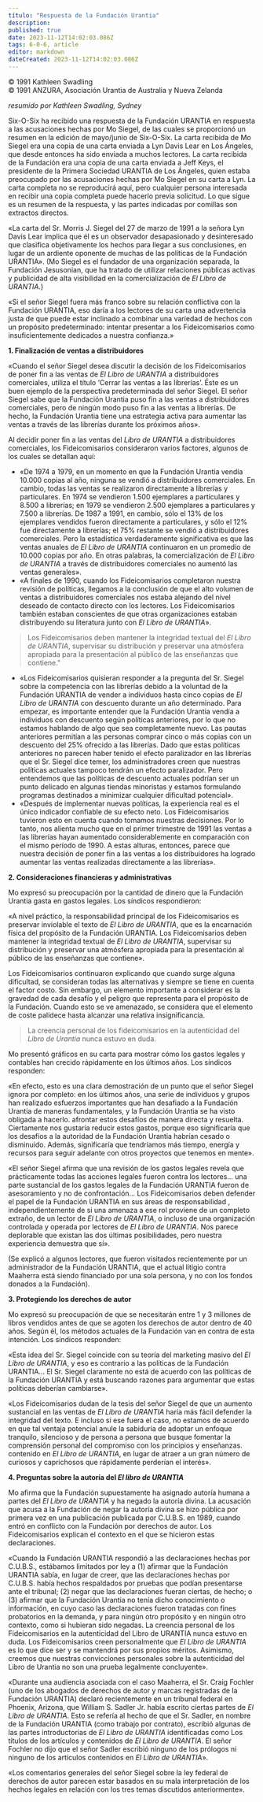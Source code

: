 ```yaml
---
título: "Respuesta de la Fundación Urantia"
description: 
published: true
date: 2023-11-12T14:02:03.086Z
tags: 6-0-6, article
editor: markdown
dateCreated: 2023-11-12T14:02:03.086Z
---
```


<p class="v-card v-sheet theme--light grey lighten-3 px-2 py-1">© 1991 Kathleen Swadling<br>© 1991 ANZURA, Asociación Urantia de Australia y Nueva Zelanda</p>


_resumido por Kathleen Swadling, Sydney_

Six-O-Six ha recibido una respuesta de la Fundación URANTIA en respuesta a las acusaciones hechas por Mo Siegel, de las cuales se proporcionó un resumen en la edición de mayo/junio de Six-O-Six. La carta recibida de Mo Siegel era una copia de una carta enviada a Lyn Davis Lear en Los Ángeles, que desde entonces ha sido enviada a muchos lectores. La carta recibida de la Fundación era una copia de una carta enviada a Jeff Keys, el presidente de la Primera Sociedad URANTIA de Los Ángeles, quien estaba preocupado por las acusaciones hechas por Mo Siegel en su carta a Lyn. La carta completa no se reproducirá aquí, pero cualquier persona interesada en recibir una copia completa puede hacerlo previa solicitud. Lo que sigue es un resumen de la respuesta, y las partes indicadas por comillas son extractos directos.

«La carta del Sr. Morris J. Siegel del 27 de marzo de 1991 a la señora Lyn Davis Lear implica que él es un observador desapasionado y desinteresado que clasifica objetivamente los hechos para llegar a sus conclusiones, en lugar de un ardiente oponente de muchas de las políticas de la Fundación URANTIA». (Mo Siegel es el fundador de una organización separada, la Fundación Jesusonian, que ha tratado de utilizar relaciones públicas activas y publicidad de alta visibilidad en la comercialización de _El Libro de URANTIA_.)

«Si el señor Siegel fuera más franco sobre su relación conflictiva con la Fundación URANTIA, eso daría a los lectores de su carta una advertencia justa de que puede estar inclinado a combinar una variedad de hechos con un propósito predeterminado: intentar presentar a los Fideicomisarios como insuficientemente dedicados a nuestra confianza.»

**1. Finalización de ventas a distribuidores**

«Cuando el señor Siegel desea discutir la decisión de los Fideicomisarios de poner fin a las ventas de _El Libro de URANTIA_ a distribuidores comerciales, utiliza el título ‘Cerrar las ventas a las librerías’. Éste es un buen ejemplo de la perspectiva predeterminada del señor Siegel. El señor Siegel sabe que la Fundación Urantia puso fin a las ventas a distribuidores comerciales, pero de ningún modo puso fin a las ventas a librerías. De hecho, la Fundación Urantia tiene una estrategia activa para aumentar las ventas a través de las librerías durante los próximos años».

Al decidir poner fin a las ventas del _Libro de URANTIA_ a distribuidores comerciales, los Fideicomisarios consideraron varios factores, algunos de los cuales se detallan aquí:

* «De 1974 a 1979, en un momento en que la Fundación Urantia vendía 10.000 copias al año, ninguna se vendió a distribuidores comerciales. En cambio, todas las ventas se realizaron directamente a librerías y particulares. En 1974 se vendieron 1.500 ejemplares a particulares y 8.500 a librerías; en 1979 se vendieron 2.500 ejemplares a particulares y 7.500 a librerías. De 1987 a 1991, en cambio, sólo el 13% de los ejemplares vendidos fueron directamente a particulares, y sólo el 12% fue directamente a librerías; el 75% restante se vendió a distribuidores comerciales. Pero la estadística verdaderamente significativa es que las ventas anuales de _El Libro de URANTIA_ continuaron en un promedio de 10.000 copias por año. En otras palabras, la comercialización de _El Libro de URANTIA_ a través de distribuidores comerciales no aumentó las ventas generales».
* «A finales de 1990, cuando los Fideicomisarios completaron nuestra revisión de políticas, llegamos a la conclusión de que el alto volumen de ventas a distribuidores comerciales nos estaba alejando del nivel deseado de contacto directo con los lectores. Los Fideicomisarios también estaban conscientes de que otras organizaciones estaban distribuyendo su literatura junto con _El Libro de URANTIA_».

> Los Fideicomisarios deben mantener la integridad textual del _El Libro de URANTIA_, supervisar su distribución y preservar una atmósfera apropiada para la presentación al público de las enseñanzas que contiene."

* «Los Fideicomisarios quisieran responder a la pregunta del Sr. Siegel sobre la competencia con las librerías debido a la voluntad de la Fundación URANTIA de vender a individuos hasta cinco copias de _El Libro de URANTIA_ con descuento durante un año determinado. Para empezar, es importante entender que la Fundación Urantia vendía a individuos con descuento según políticas anteriores, por lo que no estamos hablando de algo que sea completamente nuevo. Las pautas anteriores permitían a las personas comprar cinco o más copias con un descuento del 25% ofrecido a las librerías. Dado que estas políticas anteriores no parecen haber tenido el efecto paralizador en las librerías que el Sr. Siegel dice temer, los administradores creen que nuestras políticas actuales tampoco tendrán un efecto paralizador. Pero entendemos que las políticas de descuento actuales podrían ser un punto delicado en algunas tiendas minoristas y estamos formulando programas destinados a minimizar cualquier dificultad potencial».
* «Después de implementar nuevas políticas, la experiencia real es el único indicador confiable de su efecto neto. Los Fideicomisarios tuvieron esto en cuenta cuando tomamos nuestras decisiones. Por lo tanto, nos alienta mucho que en el primer trimestre de 1991 las ventas a las librerías hayan aumentado considerablemente en comparación con el mismo período de 1990. A estas alturas, entonces, parece que nuestra decisión de poner fin a las ventas a los distribuidores ha logrado aumentar las ventas realizadas directamente a las librerías».


**2. Consideraciones financieras y administrativas**

Mo expresó su preocupación por la cantidad de dinero que la Fundación Urantia gasta en gastos legales. Los síndicos respondieron:

«A nivel práctico, la responsabilidad principal de los Fideicomisarios es preservar inviolable el texto de _El Libro de URANTIA_, que es la encarnación física del propósito de la Fundación URANTIA. Los Fideicomisarios deben mantener la integridad textual de _El Libro de URANTIA_, supervisar su distribución y preservar una atmósfera apropiada para la presentación al público de las enseñanzas que contiene».

Los Fideicomisarios continuaron explicando que cuando surge alguna dificultad, se consideran todas las alternativas y siempre se tiene en cuenta el factor costo. Sin embargo, un elemento importante a considerar es la gravedad de cada desafío y el peligro que representa para el propósito de la Fundación. Cuando esto se ve amenazado, se considera que el elemento de coste palidece hasta alcanzar una relativa insignificancia.

> La creencia personal de los fideicomisarios en la autenticidad del _Libro de Urantia_ nunca estuvo en duda.

Mo presentó gráficos en su carta para mostrar cómo los gastos legales y contables han crecido rápidamente en los últimos años. Los síndicos responden:

«En efecto, esto es una clara demostración de un punto que el señor Siegel ignora por completo: en los últimos años, una serie de individuos y grupos han realizado esfuerzos importantes que han desafiado a la Fundación Urantia de maneras fundamentales, y la Fundación Urantia se ha visto obligada a hacerlo. afrontar estos desafíos de manera directa y resuelta. Ciertamente nos gustaría reducir estos gastos, porque eso significaría que los desafíos a la autoridad de la Fundación Urantia habrían cesado o disminuido. Además, significaría que tendríamos más tiempo, energía y recursos para seguir adelante con otros proyectos que tenemos en mente».

«El señor Siegel afirma que una revisión de los gastos legales revela que prácticamente todas las acciones legales fueron contra los lectores... una parte sustancial de los gastos legales de la Fundación URANTIA fueron de asesoramiento y no de confrontación... Los Fideicomisarios deben defender el papel de la Fundación URANTIA en sus áreas de responsabilidad , independientemente de si una amenaza a ese rol proviene de un completo extraño, de un lector de _El Libro de URANTIA_, o incluso de una organización controlada y operada por lectores de _El Libro de URANTIA_. Nos parece deplorable que existan las dos últimas posibilidades, pero nuestra experiencia demuestra que sí».

(Se explicó a algunos lectores, que fueron visitados recientemente por un administrador de la Fundación URANTIA, que el actual litigio contra Maaherra está siendo financiado por una sola persona, y no con los fondos donados a la Fundación).

**3. Protegiendo los derechos de autor**

Mo expresó su preocupación de que se necesitarán entre 1 y 3 millones de libros vendidos antes de que se agoten los derechos de autor dentro de 40 años. Según él, los métodos actuales de la Fundación van en contra de esta intención. Los síndicos responden:

«Esta idea del Sr. Siegel coincide con su teoría del marketing masivo del _El Libro de URANTIA_, y eso es contrario a las políticas de la Fundación URANTIA... El Sr. Siegel claramente no está de acuerdo con las políticas de la Fundación URANTIA y está buscando razones para argumentar que estas políticas deberían cambiarse».

«Los Fideicomisarios dudan de la tesis del señor Siegel de que un aumento sustancial en las ventas de _El Libro de URANTIA_ haría más fácil defender la integridad del texto. E incluso si ese fuera el caso, no estamos de acuerdo en que tal ventaja potencial anule la sabiduría de adoptar un enfoque tranquilo, silencioso y de persona a persona que busque fomentar la comprensión personal del compromiso con los principios y enseñanzas. contenido en _El Libro de URANTIA_, en lugar de atraer a un gran número de curiosos y caprichosos que rápidamente perderían el interés».

**4. Preguntas sobre la autoría del _El libro de URANTIA_**

Mo afirma que la Fundación supuestamente ha asignado autoría humana a partes del _El Libro de URANTIA_ y ha negado la autoría divina. La acusación que acusa a la Fundación de negar la autoría divina se hizo pública por primera vez en una publicación publicada por C.U.B.S. en 1989, cuando entró en conflicto con la Fundación por derechos de autor. Los Fideicomisarios explican el contexto en el que se hicieron estas declaraciones.

«Cuando la Fundación URANTIA respondió a las declaraciones hechas por C.U.B.S., estábamos limitados por ley a (1) afirmar que la Fundación URANTIA sabía, en lugar de creer, que las declaraciones hechas por C.U.B.S. había hechos respaldados por pruebas que podían presentarse ante el tribunal; (2) negar que las declaraciones fueran ciertas, de hecho; o (3) afirmar que la Fundación Urantia no tenía dicho conocimiento o información, en cuyo caso las declaraciones fueron tratadas con fines probatorios en la demanda, y para ningún otro propósito y en ningún otro contexto, como si hubieran sido negadas. La creencia personal de los Fideicomisarios en la autenticidad del Libro de URANTIA nunca estuvo en duda. Los Fideicomisarios creen personalmente que _El Libro de URANTIA_ es lo que dice ser y se mantendrá por sus propios méritos. Asimismo, creemos que nuestras convicciones personales sobre la autenticidad del Libro de Urantia no son una prueba legalmente concluyente».

«Durante una audiencia asociada con el caso Maaherra, el Sr. Craig Fochler (uno de los abogados de derechos de autor y marcas registradas de la Fundación URANTIA) declaró recientemente en un tribunal federal en Phoenix, Arizona, que William S. Sadler Jr. había escrito ciertas partes de _El Libro de URANTIA_. Esto se refería al hecho de que el Sr. Sadler, en nombre de la Fundación URANTIA (como trabajo por contrato), escribió algunas de las partes introductorias de _El Libro de URANTIA_ identificadas como Los títulos de los artículos y contenidos de _El Libro de URANTIA_. El señor Fochler no dijo que el señor Sadler escribió ninguno de los prólogos ni ninguno de los artículos contenidos en _El Libro de URANTIA_».

«Los comentarios generales del señor Siegel sobre la ley federal de derechos de autor parecen estar basados en su mala interpretación de los hechos legales en relación con los tres temas discutidos anteriormente».


